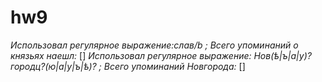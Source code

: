 # hw9
*Использовал регулярное выражение:слав/b ; Всего упоминаний о князьях наешл:*
[]
*Использовал регулярное выражение: Нов(ѣ|ъ|а|у)?городц?(ю|а|у|ъ|ѣ)? ; Всего упоминаний Новгорода:*
[]
